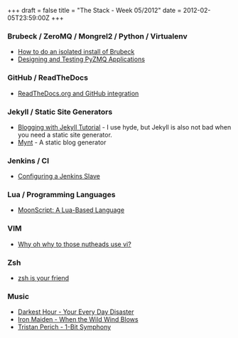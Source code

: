 +++
draft = false
title = "The Stack - Week 05/2012"
date = 2012-02-05T23:59:00Z
+++



### Brubeck / ZeroMQ / Mongrel2 / Python / Virtualenv

 - [How to do an isolated install of Brubeck][bruiso]
 - [Designing and Testing PyZMQ Applications][pyzmq-apps]

[bruiso]: http://emptysquare.net/blog/how-to-do-an-isolated-install-of-brubeck/
[pyzmq-apps]: http://stefan.sofa-rockers.org/2012/02/01/designing-and-testing-pyzmq-applications-part-1/

### GitHub / ReadTheDocs

  - [ReadTheDocs.org and GitHub integration][oshrtd]

[oshrtd]: http://opensourcehacker.com/2012/01/08/readthedocs-org-github-edit-backlink-and-short-history-of-plone-documentation/

### Jekyll / Static Site Generators

 - [Blogging with Jekyll Tutorial][jekyllbs] - I use hyde, but Jekyll is also
    not bad when you need a static site generator.
 - [Mynt][mynt] - A static blog generator

[jekyllbs]: http://jekyllbootstrap.com/
[mynt]: https://github.com/Anomareh/mynt

### Jenkins / CI

 - [Configuring a Jenkins Slave][jenkinsslave]

[jenkinsslave]: http://www.caktusgroup.com/blog/2012/01/10/configuring-jenkins-slave/

### Lua / Programming Languages

 - [MoonScript: A Lua-Based Language][moonscript]

[moonscript]: http://steved-imaginaryreal.blogspot.com/2011/12/moonscript-lua-based-language.html

### VIM

 - [Why oh why to those nutheads use vi?][viemu]

[viemu]: http://www.viemu.com/a-why-vi-vim.html

### Zsh

 - [zsh is your friend][zshyou]

[zshyou]: http://mikegrouchy.com/blog/zsh-is-your-friend.html

### Music

 - [Darkest Hour - Your Every Day Disaster](https://www.youtube.com/watch?v=EaxXL8nVNDE)
 - [Iron Maiden - When the Wild Wind Blows](http://www.youtube.com/watch?v=Bv-qq7onnoo)
 - [Tristan Perich - 1-Bit Symphony](http://vimeo.com/12244413)